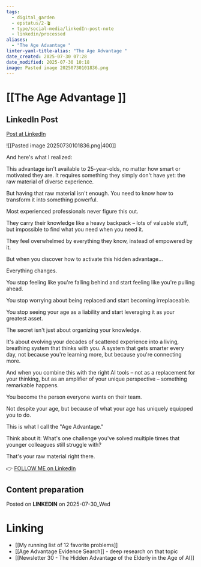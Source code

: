 ```yaml
---
tags:
  - digital_garden
  - epstatus/2-🪴
  - type/social-media/linkedIn-post-note
  - linkedin/processed
aliases:
  - "The Age Advantage "
linter-yaml-title-alias: "The Age Advantage "
date_created: 2025-07-30 07:28
date_modified: 2025-07-30 10:18
image: Pasted image 20250730101836.png
---
```

# [[The Age Advantage ]]

## LinkedIn Post

[Post at LinkedIn](https://www.linkedin.com/posts/sebastiankamilli_and-heres-what-i-realized-this-advantage-activity-7356201966693228545-fqrA?utm_source=share&utm_medium=member_desktop&rcm=ACoAAA1M1pkBgWCYPhT45EpfLiHzViQqRWNCIv4)

![[Pasted image 20250730101836.png|400]]

And here's what I realized:

This advantage isn't available to 25-year-olds, 
no matter how smart or motivated they are. 
It requires something they simply don't have yet: the raw material of diverse experience.

But having that raw material isn't enough. 
You need to know how to transform it into something powerful.

Most experienced professionals never figure this out.

They carry their knowledge like a heavy backpack – lots of valuable stuff, but impossible to find what you need when you need it. 

They feel overwhelmed by everything they know, instead of empowered by it.

But when you discover how to activate this hidden advantage...

Everything changes.

You stop feeling like you're falling behind and start feeling like you're pulling ahead.

You stop worrying about being replaced and start becoming irreplaceable.

You stop seeing your age as a liability and start leveraging it as your greatest asset.

The secret isn't just about organizing your knowledge.

It's about evolving your decades of scattered experience into a living, breathing system that thinks with you. A system that gets smarter every day, not because you're learning more, but because you're connecting more.

And when you combine this with the right AI tools – not as a replacement for your thinking, but as an amplifier of your unique perspective – something remarkable happens.

You become the person everyone wants on their team.

Not despite your age, but because of what your age has uniquely equipped you to do.

This is what I call the "Age Advantage."

Think about it: What's one challenge you've solved multiple times that younger colleagues still struggle with? 

That's your raw material right there.

👉 [FOLLOW ME on LinkedIn](https://www.linkedin.com/comm/mynetwork/discovery-see-all?usecase=PEOPLE_FOLLOWS&followMember=sebastiankamilli)

## Content preparation

Posted on **LINKEDIN** on 2025-07-30_Wed

# Linking

+ [[My running list of 12 favorite problems]]
+ [[Age Advantage Evidence Search]] - deep research on that topic
+ [[Newsletter 30 - The Hidden Advantage of the Elderly in the Age of AI]]
